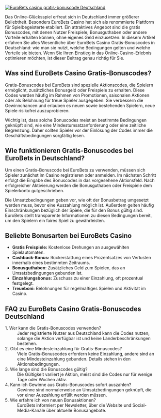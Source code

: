 [![EuroBets casino gratis-bonuscode Deutschland](https://123-caf.pages.dev/gitsignup.png)](https://vrmoo.ru/Bt82HjjY)

<p>Das Online-Glücksspiel erfreut sich in Deutschland immer größerer Beliebtheit. Besonders EuroBets Casino hat sich als renommierte Plattform für Spielbegeisterte etabliert. Ein attraktives Angebot sind die gratis Bonuscodes, mit denen Nutzer Freispiele, Bonusguthaben oder andere Vorteile erhalten können, ohne eigenes Geld einzusetzen. In diesem Artikel erfahren Sie alles Wesentliche über EuroBets Casino Gratis-Bonuscodes in Deutschland: wie man sie nutzt, welche Bedingungen gelten und welche Vorteile sie bieten. Wenn Sie Ihren Einstieg in das Online-Casino-Erlebnis optimieren möchten, ist dieser Beitrag genau richtig für Sie.</p>  <h2>Was sind EuroBets Casino Gratis-Bonuscodes?</h2> <p>Gratis-Bonuscodes bei EuroBets sind spezielle Aktionscodes, die Spielern ermöglicht, zusätzliches Bonusgeld oder Freispiele zu erhalten. Diese Codes werden häufig im Rahmen von Promotionen, saisonalen Aktionen oder als Belohnung für treue Spieler ausgegeben. Sie verbessern die Gewinnchancen und erlauben es neuen sowie bestehenden Spielern, neue Spiele risikofrei auszuprobieren.</p> <p>Wichtig ist, dass solche Bonuscodes meist an bestimmte Bedingungen geknüpft sind, wie eine Mindestumsatzanforderung oder eine zeitliche Begrenzung. Daher sollten Spieler vor der Einlösung der Codes immer die Geschäftsbedingungen sorgfältig lesen.</p>  <h2>Wie funktionieren Gratis-Bonuscodes bei EuroBets in Deutschland?</h2> <p>Um einen Gratis-Bonuscode bei EuroBets zu verwenden, müssen sich Spieler zunächst im Casino registrieren oder anmelden. Im nächsten Schritt erfolgt die Eingabe des Bonuscodes in das vorgesehene Aktionsfeld. Nach erfolgreicher Aktivierung werden die Bonusguthaben oder Freispiele dem Spielerkonto gutgeschrieben.</p> <p>Die Umsatzbedingungen geben vor, wie oft der Bonusbetrag umgesetzt werden muss, bevor eine Auszahlung möglich ist. Außerdem gelten häufig Einschränkungen bezüglich der Spiele, die für den Bonus gültig sind. EuroBets stellt transparente Informationen zu diesen Bedingungen bereit, um den Spielern ein faires Spiel zu gewährleisten.</p>  <h2>Beliebte Bonusarten bei EuroBets Casino</h2> <ul>   <li><strong>Gratis Freispiele:</strong> Kostenlose Drehungen an ausgewählten Spielautomaten.</li>   <li><strong>Cashback-Bonus:</strong> Rückerstattung eines Prozentsatzes von Verlusten innerhalb eines bestimmten Zeitraums.</li>   <li><strong>Bonusguthaben:</strong> Zusätzliches Geld zum Spielen, das an Umsatzbedingungen gebunden ist.</li>   <li><strong>Einzahlungsbonus:</strong> Zuschuss zu einer Einzahlung, oft prozentual festgelegt.</li>   <li><strong>Treueboni:</strong> Belohnungen für regelmäßiges Spielen und Aktivität im Casino.</li> </ul>  <h2>FAQ zu EuroBets Casino Gratis-Bonuscodes Deutschland</h2> <dl>   <dt>1. Wer kann die Gratis-Bonuscodes verwenden?</dt>   <dd>Jeder registrierte Nutzer aus Deutschland kann die Codes nutzen, solange die Aktion verfügbar ist und keine Länderbeschränkungen bestehen.</dd>   <dt>2. Gibt es eine Mindesteinzahlung für Gratis-Bonuscodes?</dt>   <dd>Viele Gratis-Bonuscodes erfordern keine Einzahlung, andere sind an eine Mindesteinzahlung gebunden. Details stehen in den Aktionsbedingungen.</dd>   <dt>3. Wie lange sind die Bonuscodes gültig?</dt>   <dd>Die Gültigkeit variiert je Aktion, meist sind die Codes nur für wenige Tage oder Wochen aktiv.</dd>   <dt>4. Kann ich Gewinne aus Gratis-Bonuscodes sofort auszahlen?</dt>   <dd>Gewinne sind normalerweise an Umsatzbedingungen geknüpft, die vor einer Auszahlung erfüllt werden müssen.</dd>   <dt>5. Wie erfahre ich von neuen Bonusaktionen?</dt>   <dd>EuroBets informiert per Newsletter, über die Website und Social-Media-Kanäle über aktuelle Bonusangebote.</dd> </dl>